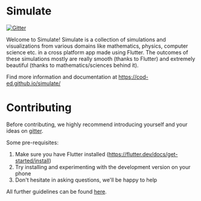 # Simulate 
[![Gitter](https://badges.gitter.im/codEd-org/simulate.svg)](https://gitter.im/codEd-org/simulate?utm_source=badge&utm_medium=badge&utm_campaign=pr-badge)

Welcome to Simulate! Simulate is a collection of simulations and visualizations from various domains like mathematics, physics, computer science etc. in a cross platform app made using Flutter. The outcomes of these simulations mostly are really smooth (thanks to Flutter) and extremely beautiful (thanks to mathematics/sciences behind it). 

Find more information and documentation at https://cod-ed.github.io/simulate/

# Contributing

Before contributing, we highly recommend introducing yourself and your ideas on [gitter](https://gitter.im/codEd-org/simulate).

Some pre-requisites:

1. Make sure you have Flutter installed (https://flutter.dev/docs/get-started/install)
2. Try installing and experimenting with the development version on your phone
3. Don't hesitate in asking questions, we'll be happy to help


All further guidelines can be found [here](https://cod-ed.github.io/simulate/contributing).
